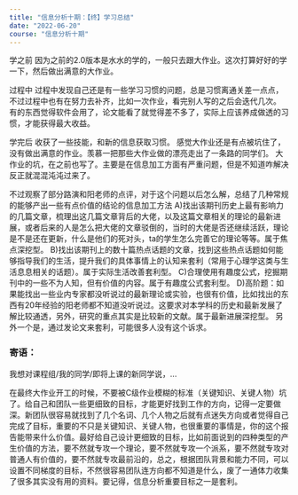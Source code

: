 ```yaml
---
title: "信息分析十期：【终】学习总结"
date: "2022-06-20"
course: "信息分析十期"
---
```


学之前
因为之前的2.0版本是水水的学的，一般只去跟大作业。这次打算好好的学一下，然后做出满意的大作业。

过程中
过程中发现自己还是有一些学习习惯的问题，总是习惯离通关差一点点，不过过程中也有在努力去补齐，比如一次作业，看完别人写的之后会迭代几次。
有的东西觉得软件会用了，论文能看了就觉得差不多了，实际上应该养成做透的习惯，才能获得最大收益。

学完后
收获了一些技能，和新的信息获取习惯。
感觉大作业还是有点被坑住了，没有做出满意的作业。羡慕一把那些大作业做的漂亮走出了一条路的同学们。
大作业的坑，在之前也写了。主要是在信息加工方面有严重问题，但是不知道咋解决反正就混混沌沌过来了。

不过观察了部分路演和阳老师的点评，对于这个问题以后怎么解，总结了几种常规的能够产出一些有点价值的结论的信息加工方法
A)找出该期刊历史上最有影响力的几篇文章，梳理出这几篇文章背后的大佬，以及这篇文章相关的理论的最新进展，或者后来的人是怎么把大佬的文章驳倒的，当时的大佬是否还继续活跃，理论是不是还在更新，什么是他们的死对头，ta的学生怎么完善它的理论等等。属于焦点深挖型。
B)找出该期刊上的数十篇热点话题的文章，找到这些热点话题如何能够指导我们的生活，提升我们的具体事情上的认知来套利（常用于心理学这类与生活息息相关的话题）。属于实际生活改善套利型。
C)合理使用有趣度公式，挖掘期刊中的一些不为人知，但有价值的内容。属于有趣度公式套利型。
D)高阶题：如果能找出一些业内专家都没听说过的最新理论或实验，也很有价值，比如找出的东西有20年经验的阳老师都不知道没听说过。这要求对本学科的历史和最新发展了解比较通透，另外，研究的重点其实是比较新的文献。属于最新进展深挖型。
另外一个是，通过发论文来套利，可能很多人没有这个诉求。


### 寄语：

我想对课程组/我的同学/即将上课的新同学说，...

在最终大作业开工的时候，不要被C级作业模糊的标准（关键知识、关键人物）坑了。给自己和团队一些更细致的目标，才能更好找到工作的方向，记得一定要做深。新团队很容易就找到了几个名词、几个人物之后就有点迷失方向或者觉得自己完成了目标，重要的不只是关键知识、关键人物，也很重要的事情是，你的这个报告能带来什么价值。最好给自己设计更细致的目标，比如前面说到的四种类型的产生价值的方法，要不然就专攻一个理论，要不然就专攻一个派系，要不然就专攻对普通人有价值的，要不然就专攻最前沿的，总之，根据团队背景和能力不同，可以设置不同梯度的目标，不然很容易团队连方向都不知道是什么，废了一通体力收集了很多其实没有用的资料。要记得，信息分析重要目标之一是套利。